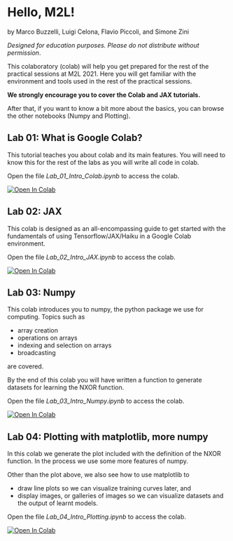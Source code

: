 # Hello, M2L!
by Marco Buzzelli, Luigi Celona, Flavio Piccoli, and Simone Zini

_Designed for education purposes. Please do not distribute without permission_. 

This colaboratory (colab) will help you get prepared for the rest of the practical sessions at M2L 2021.
Here you will get familiar with the environment and tools used in the rest of the practical sessions.

**We strongly encourage you to cover the Colab and JAX tutorials.**

After that, if you want to know a bit more about the basics, you can browse the other notebooks (Numpy and Plotting).


## Lab 01: What is Google Colab?
This tutorial teaches you about colab and its main features. You will need to know this for the rest of the labs as you will write all code in colab.

Open the file _Lab_01_Intro_Colab.ipynb_ to access the colab.

[![Open In Colab](https://colab.research.google.com/assets/colab-badge.svg)](https://colab.research.google.com/github/m2lschool/tutorials2021/blob/master/0_intro_material/Lab_01_Intro_Colab.ipynb)

## Lab 02: JAX
This colab is designed as an all-encompassing guide to get started with the fundamentals of using Tensorflow/JAX/Haiku in a Google Colab environment.

Open the file _Lab_02_Intro_JAX.ipynb_ to access the colab.

[![Open In Colab](https://colab.research.google.com/assets/colab-badge.svg)](https://colab.research.google.com/github/m2lschool/tutorials2021/blob/master/0_intro_material/Lab_02_Intro_JAX.ipynb)

## Lab 03: Numpy
This colab introduces you to numpy, the python package we use for computing. Topics such as

* array creation
* operations on arrays
* indexing and selection on arrays
* broadcasting

are covered.

By the end of this colab you will have written a function to generate datasets for learning the NXOR function.

Open the file _Lab_03_Intro_Numpy.ipynb_ to access the colab.

[![Open In Colab](https://colab.research.google.com/assets/colab-badge.svg)](https://colab.research.google.com/github/m2lschool/tutorials2021/blob/master/0_intro_material/Lab_03_Intro_Numpy.ipynb)


## Lab 04: Plotting with matplotlib, more numpy
In this colab we generate the plot included with the definition of the NXOR function. In the process we use some more features of numpy.

Other than the plot above, we also see how to use matplotlib to

* draw line plots so we can visualize training curves later, and
* display images, or galleries of images so we can visualize datasets and the output of learnt models.

Open the file _Lab_04_Intro_Plotting.ipynb_ to access the colab.

[![Open In Colab](https://colab.research.google.com/assets/colab-badge.svg)](https://colab.research.google.com/github/m2lschool/tutorials2021/blob/master/0_intro_material/Lab_04_Intro_Plotting.ipynb)


